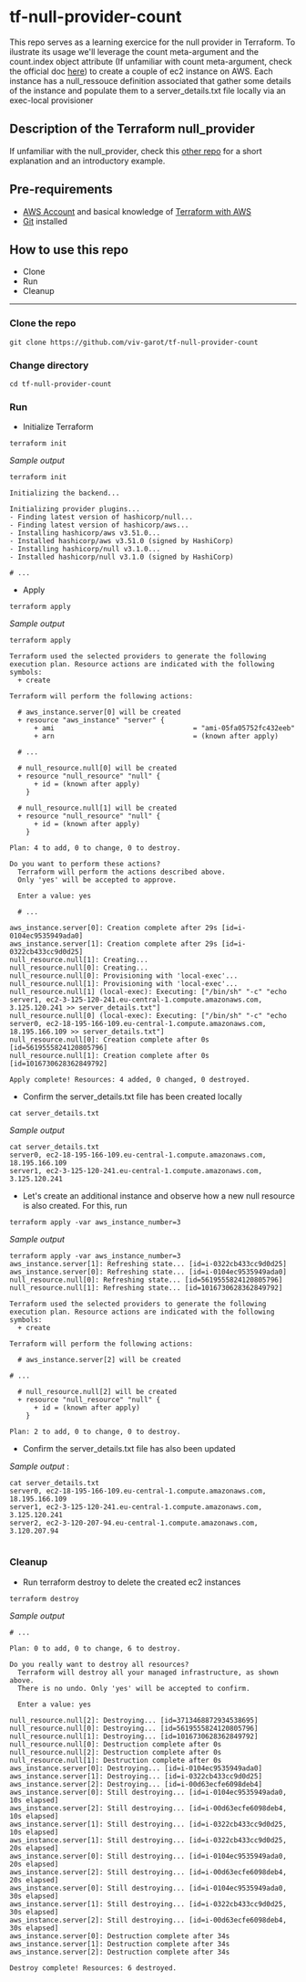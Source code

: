 # tf-null-provider-count
This repo serves as a learning exercice for the null provider in Terraform. 
To ilustrate its usage we'll leverage the count meta-argument and the count.index object attribute (If unfamiliar with count meta-argument, check the official doc [here](https://www.terraform.io/docs/language/meta-arguments/count.html)) to create a couple of ec2 instance on AWS.
Each instance has a null_ressouce definition associated that gather some details of the instance and populate them to a server_details.txt file locally via an exec-local provisioner

## Description of the Terraform null_provider

If unfamiliar with the null_provider, check this [other repo](https://github.com/viv-garot/tf-null-provider) for a short explanation and an introductory example.

## Pre-requirements

* [AWS Account](https://aws.amazon.com/) and basical knowledge of [Terraform with AWS](https://learn.hashicorp.com/collections/terraform/aws-get-started)
* [Git](https://git-scm.com/book/en/v2/Getting-Started-Installing-Git) installed

## How to use this repo

- Clone
- Run
- Cleanup

---

### Clone the repo

```
git clone https://github.com/viv-garot/tf-null-provider-count
```

### Change directory

```
cd tf-null-provider-count
```

### Run


* Initialize Terraform

```
terraform init
```


_Sample output_

```
terraform init

Initializing the backend...

Initializing provider plugins...
- Finding latest version of hashicorp/null...
- Finding latest version of hashicorp/aws...
- Installing hashicorp/aws v3.51.0...
- Installed hashicorp/aws v3.51.0 (signed by HashiCorp)
- Installing hashicorp/null v3.1.0...
- Installed hashicorp/null v3.1.0 (signed by HashiCorp)

# ...
```


* Apply

```
terraform apply
```


_Sample output_

```
terraform apply

Terraform used the selected providers to generate the following execution plan. Resource actions are indicated with the following symbols:
  + create

Terraform will perform the following actions:

  # aws_instance.server[0] will be created
  + resource "aws_instance" "server" {
      + ami                                  = "ami-05fa05752fc432eeb"
      + arn                                  = (known after apply)
  
  # ...
  
  # null_resource.null[0] will be created
  + resource "null_resource" "null" {
      + id = (known after apply)
    }

  # null_resource.null[1] will be created
  + resource "null_resource" "null" {
      + id = (known after apply)
    }

Plan: 4 to add, 0 to change, 0 to destroy.

Do you want to perform these actions?
  Terraform will perform the actions described above.
  Only 'yes' will be accepted to approve.

  Enter a value: yes
  
  # ...
  
aws_instance.server[0]: Creation complete after 29s [id=i-0104ec9535949ada0]
aws_instance.server[1]: Creation complete after 29s [id=i-0322cb433cc9d0d25]
null_resource.null[1]: Creating...
null_resource.null[0]: Creating...
null_resource.null[0]: Provisioning with 'local-exec'...
null_resource.null[1]: Provisioning with 'local-exec'...
null_resource.null[1] (local-exec): Executing: ["/bin/sh" "-c" "echo server1, ec2-3-125-120-241.eu-central-1.compute.amazonaws.com, 3.125.120.241 >> server_details.txt"]
null_resource.null[0] (local-exec): Executing: ["/bin/sh" "-c" "echo server0, ec2-18-195-166-109.eu-central-1.compute.amazonaws.com, 18.195.166.109 >> server_details.txt"]
null_resource.null[0]: Creation complete after 0s [id=5619555824120805796]
null_resource.null[1]: Creation complete after 0s [id=1016730628362849792]

Apply complete! Resources: 4 added, 0 changed, 0 destroyed.
```

* Confirm the server_details.txt file has been created locally

```
cat server_details.txt
```

_Sample output_

```
cat server_details.txt
server0, ec2-18-195-166-109.eu-central-1.compute.amazonaws.com, 18.195.166.109
server1, ec2-3-125-120-241.eu-central-1.compute.amazonaws.com, 3.125.120.241
```


* Let's create an additional instance and observe how a new null resource is also created.
For this, run

```
terraform apply -var aws_instance_number=3
```

_Sample output_

```
terraform apply -var aws_instance_number=3
aws_instance.server[1]: Refreshing state... [id=i-0322cb433cc9d0d25]
aws_instance.server[0]: Refreshing state... [id=i-0104ec9535949ada0]
null_resource.null[0]: Refreshing state... [id=5619555824120805796]
null_resource.null[1]: Refreshing state... [id=1016730628362849792]

Terraform used the selected providers to generate the following execution plan. Resource actions are indicated with the following symbols:
  + create

Terraform will perform the following actions:

  # aws_instance.server[2] will be created
  
# ...

  # null_resource.null[2] will be created
  + resource "null_resource" "null" {
      + id = (known after apply)
    }

Plan: 2 to add, 0 to change, 0 to destroy.
```


* Confirm the server_details.txt file has also been updated

_Sample output_ :

```
cat server_details.txt
server0, ec2-18-195-166-109.eu-central-1.compute.amazonaws.com, 18.195.166.109
server1, ec2-3-125-120-241.eu-central-1.compute.amazonaws.com, 3.125.120.241
server2, ec2-3-120-207-94.eu-central-1.compute.amazonaws.com, 3.120.207.94
 
``` 



### Cleanup

* Run terraform destroy to delete the created ec2 instances

```
terraform destroy
```

_Sample output_

```
# ...

Plan: 0 to add, 0 to change, 6 to destroy.

Do you really want to destroy all resources?
  Terraform will destroy all your managed infrastructure, as shown above.
  There is no undo. Only 'yes' will be accepted to confirm.

  Enter a value: yes
  
null_resource.null[2]: Destroying... [id=3713468872934538695]
null_resource.null[0]: Destroying... [id=5619555824120805796]
null_resource.null[1]: Destroying... [id=1016730628362849792]
null_resource.null[0]: Destruction complete after 0s
null_resource.null[2]: Destruction complete after 0s
null_resource.null[1]: Destruction complete after 0s
aws_instance.server[0]: Destroying... [id=i-0104ec9535949ada0]
aws_instance.server[1]: Destroying... [id=i-0322cb433cc9d0d25]
aws_instance.server[2]: Destroying... [id=i-00d63ecfe6098deb4]
aws_instance.server[0]: Still destroying... [id=i-0104ec9535949ada0, 10s elapsed]
aws_instance.server[2]: Still destroying... [id=i-00d63ecfe6098deb4, 10s elapsed]
aws_instance.server[1]: Still destroying... [id=i-0322cb433cc9d0d25, 10s elapsed]
aws_instance.server[1]: Still destroying... [id=i-0322cb433cc9d0d25, 20s elapsed]
aws_instance.server[0]: Still destroying... [id=i-0104ec9535949ada0, 20s elapsed]
aws_instance.server[2]: Still destroying... [id=i-00d63ecfe6098deb4, 20s elapsed]
aws_instance.server[0]: Still destroying... [id=i-0104ec9535949ada0, 30s elapsed]
aws_instance.server[1]: Still destroying... [id=i-0322cb433cc9d0d25, 30s elapsed]
aws_instance.server[2]: Still destroying... [id=i-00d63ecfe6098deb4, 30s elapsed]
aws_instance.server[0]: Destruction complete after 34s
aws_instance.server[1]: Destruction complete after 34s
aws_instance.server[2]: Destruction complete after 34s

Destroy complete! Resources: 6 destroyed.

```
